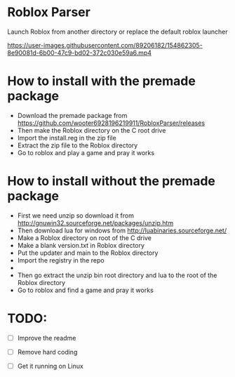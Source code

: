 # Roblox Parser
Launch Roblox from another directory or replace the default roblox launcher

https://user-images.githubusercontent.com/89206182/154862305-8e90081d-6b00-47c9-bd02-372c030e59a6.mp4

# How to install with the premade package
- Download the premade package from https://github.com/wooter6928196219911/RobloxParser/releases
- Then make the Roblox directory on the C root drive
- Import the install.reg in the zip file
- Extract the zip file to the Roblox directory
- Go to roblox and play a game and pray it works

# How to install without the premade package
- First we need unzip so download it from http://gnuwin32.sourceforge.net/packages/unzip.htm
- Then download lua for windows from http://luabinaries.sourceforge.net/
- Make a Roblox directory on root of the C drive
- Make a blank version.txt in Roblox directory
- Put the updater and main to the Roblox directory
- Import the registry in the repo
-
- Then go extract the unzip bin root directory and lua to the root of the Roblox directory
- Go to roblox and find a game and pray it works

# TODO:
- [ ] Improve the readme
- [ ] Remove hard coding
- [ ] Get it running on Linux


